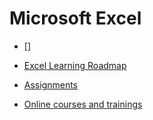 # Microsoft Excel

- []
- [Excel Learning Roadmap](../ms-excel/docs/index.md)
- [Assignments](assignments/index.md)

- [Online courses and trainings](courses-excel.md)
  